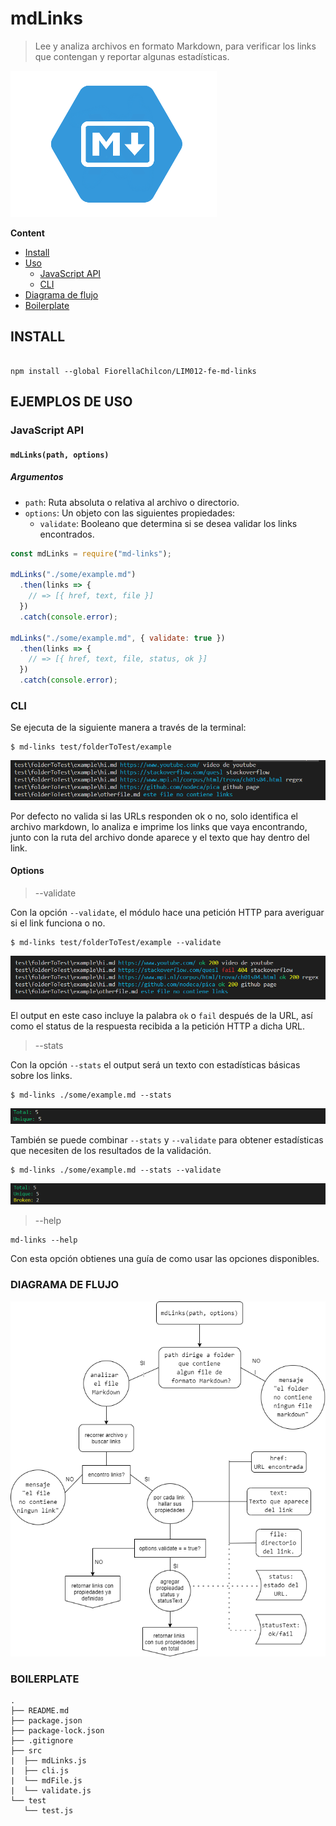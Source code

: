 # mdLinks

> Lee y analiza archivos en formato Markdown, para verificar los links que contengan y reportar algunas estadísticas.

![Mrkd](img/markdown.png)

__Content__
- [Install](#install)
- [Uso](#ejemplo-de-uso)
  - [JavaScript API](#javaScript-api)
  - [CLI](#cli)
- [Diagrama de flujo](#diagrama-de-flujo)
- [Boilerplate](#boilerplate)

## INSTALL
``` set up

npm install --global FiorellaChilcon/LIM012-fe-md-links

```

## EJEMPLOS DE USO

### JavaScript API
#### `mdLinks(path, options)`

##### Argumentos

- `path`: Ruta absoluta o relativa al archivo o directorio.
- `options`: Un objeto con las siguientes propiedades:
  * `validate`: Booleano que determina si se desea validar los links
    encontrados.

```js
const mdLinks = require("md-links");

mdLinks("./some/example.md")
  .then(links => {
    // => [{ href, text, file }]
  })
  .catch(console.error);

mdLinks("./some/example.md", { validate: true })
  .then(links => {
    // => [{ href, text, file, status, ok }]
  })
  .catch(console.error);
```

### CLI
Se ejecuta de la siguiente manera a través de la terminal:

```
$ md-links test/folderToTest/example
```

![diagrama](img/byDefault.PNG)

Por defecto no valida si las URLs responden ok o no, solo identifica el archivo markdown, lo analiza e imprime los links que vaya encontrando, junto con la ruta del archivo donde aparece y el texto que hay dentro del link.

#### Options

> --validate

Con la opción `--validate`, el módulo hace una petición HTTP para
averiguar si el link funciona o no.

```
$ md-links test/folderToTest/example --validate
```

![diagrama](img/validate.PNG)

El output en este caso incluye la palabra `ok` o `fail` después de
la URL, así como el status de la respuesta recibida a la petición HTTP a dicha URL.

> --stats

Con la opción `--stats` el output será un texto con estadísticas
básicas sobre los links.

```
$ md-links ./some/example.md --stats
```

![diagrama](img/stats.PNG)

También se puede combinar `--stats` y `--validate` para obtener estadísticas que
necesiten de los resultados de la validación.


```
$ md-links ./some/example.md --stats --validate
```

![diagrama](img/validatestats.PNG)

> --help

```
md-links --help
```

Con esta opción obtienes una guía de como usar las opciones disponibles.

### DIAGRAMA DE FLUJO
![diagrama](img/Diagram.png)
### BOILERPLATE
```text
.
├── README.md
├── package.json
├── package-lock.json
├── .gitignore
├── src
|  ├── mdLinks.js
|  ├── cli.js
|  └── mdFile.js
|  └── validate.js
└── test
   └── test.js
```
